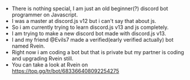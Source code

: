 - There is nothing special, I am just an old beginner(?) discord bot programmer on Javascript. 
- I was a master at discord.js v12 but i can't say that about js.
- So i am currently trying to learn discord.js v13 and js completely.
- I am trying to make a new discord bot made with discord.js v13.
- I and my friend @Evils7 made a verified(early verified actually) bot named Rvein.
- Right now i am coding a bot but that is private but my partner is coding and upgrading Rvein still.
- You can take a look at Rvein on https://top.gg/tr/bot/683366408092254275
